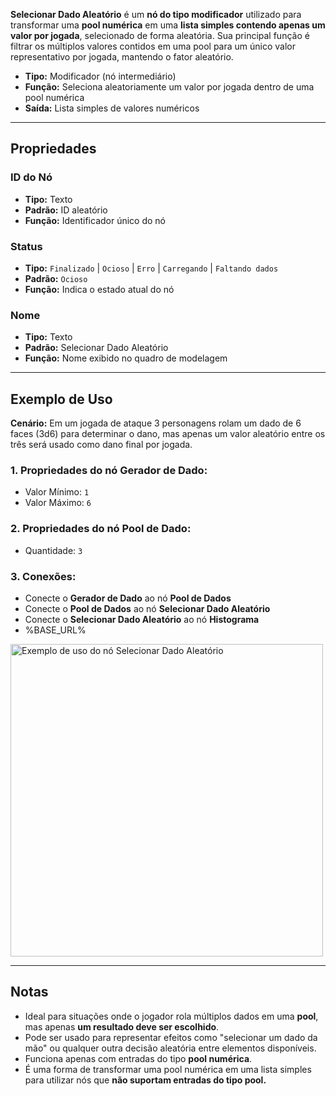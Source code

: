 **Selecionar Dado Aleatório** é um **nó do tipo modificador** utilizado para transformar uma **pool numérica** em uma **lista simples contendo apenas um valor por jogada**, selecionado de forma aleatória. Sua principal função é filtrar os múltiplos valores contidos em uma pool para um único valor representativo por jogada, mantendo o fator aleatório.

- **Tipo:** Modificador (nó intermediário)
- **Função:** Seleciona aleatoriamente um valor por jogada dentro de uma pool numérica
- **Saída:** Lista simples de valores numéricos

---

## **Propriedades**

### **ID do Nó**

- **Tipo:** Texto
- **Padrão:** ID aleatório
- **Função:** Identificador único do nó

### **Status**

- **Tipo:** `Finalizado` | `Ocioso` | `Erro` | `Carregando` | `Faltando dados`
- **Padrão:** `Ocioso`
- **Função:** Indica o estado atual do nó

### **Nome**

- **Tipo:** Texto
- **Padrão:** Selecionar Dado Aleatório
- **Função:** Nome exibido no quadro de modelagem

---

## **Exemplo de Uso**

**Cenário:** Em um jogada de ataque 3 personagens rolam um dado de 6 faces (3d6) para determinar o dano, mas apenas um valor aleatório entre os três será usado como dano final por jogada.

### **1. Propriedades do nó Gerador de Dado:**

- Valor Mínimo: `1`
- Valor Máximo: `6`

### **2. Propriedades do nó Pool de Dado:**

- Quantidade: `3`

### **3. Conexões:**

- Conecte o **Gerador de Dado** ao nó **Pool de Dados**
- Conecte o **Pool de Dados** ao nó **Selecionar Dado Aleatório**
- Conecte o **Selecionar Dado Aleatório** ao nó **Histograma**
- %BASE_URL%

<img src="/node-crafter/doc-images/select-random.png" alt="Exemplo de uso do nó Selecionar Dado Aleatório" width="500px"/>

---

## **Notas**

- Ideal para situações onde o jogador rola múltiplos dados em uma **pool**, mas apenas **um resultado deve ser escolhido**.
- Pode ser usado para representar efeitos como "selecionar um dado da mão" ou qualquer outra decisão aleatória entre elementos disponíveis.
- Funciona apenas com entradas do tipo **pool numérica**.
- É uma forma de transformar uma pool numérica em uma lista simples para utilizar nós que **não suportam entradas do tipo pool.**
